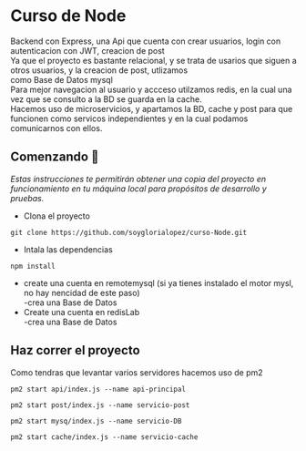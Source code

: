 # Curso de Node

Backend con Express, una Api que cuenta con crear usuarios, login con  autenticacion con JWT, creacion de post  <br>
Ya que el proyecto es bastante relacional, y se trata de usarios que siguen a otros usuarios, y la creacion de post, utlizamos <br> 
como Base de Datos mysql <br>
Para mejor navegacion al usuario y accceso utilzamos redis, en la cual una vez que se consulto a la BD se guarda en la cache. <br> 
Hacemos uso de microservicios, y apartamos la BD, cache y post para que funcionen como servicos independientes y en la cual podamos comunicarnos con ellos.

## Comenzando 🚀

_Estas instrucciones te permitirán obtener una copia del proyecto en funcionamiento en tu máquina local para propósitos de desarrollo y pruebas._


 * Clona el proyecto

```
git clone https://github.com/soyglorialopez/curso-Node.git
```

* Intala las dependencias

```
npm install
```

* create una cuenta en remotemysql (si ya tienes instalado el motor mysl, no hay nencidad de este paso)   <br>
    -crea una Base de Datos  <br>
* Create una cuenta en redisLab <br>
    -crea una Base de Datos  <br>
   
## Haz correr el proyecto

Como tendras que levantar varios servidores hacemos uso de pm2
```
pm2 start api/index.js --name api-principal
```
```
pm2 start post/index.js --name servicio-post
```
```
pm2 start mysq/index.js --name servicio-DB
```
```
pm2 start cache/index.js --name servicio-cache
```
